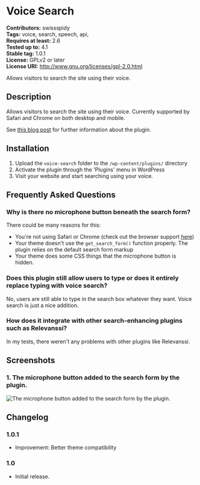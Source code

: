 # Voice Search #
**Contributors:** swissspidy  
**Tags:** voice, search, speech, api,  
**Requires at least:** 2.6  
**Tested up to:** 4.1  
**Stable tag:** 1.0.1  
**License:** GPLv2 or later  
**License URI:** http://www.gnu.org/licenses/gpl-2.0.html  

Allows visitors to search the site using their voice.

## Description ##

Allows visitors to search the site using their voice. Currently supported by Safari and Chrome on both desktop and mobile.

See [this blog post](https://spinpress.com/wordpress-web-speech-api/ "Enabling Voice Search in WordPress Using The Web Speech API") for further information about the plugin.

## Installation ##

1. Upload the `voice-search` folder to the `/wp-content/plugins/` directory
1. Activate the plugin through the 'Plugins' menu in WordPress
1. Visit your website and start searching using your voice.

## Frequently Asked Questions ##

### Why is there no microphone button beneath the search form? ###

There could be many reasons for this:

* You're not using Safari or Chrome (check out the browser support [here](http://caniuse.com/#feat=web-speech))
* Your theme doesn't use the `get_search_form()` function properly. The plugin relies on the default search form markup
* Your theme does some CSS things that the microphone button is hidden.

### Does this plugin still allow users to type or does it entirely replace typing with voice search? ###

No, users are still able to type in the search box whatever they want. Voice search is just a nice addition.

### How does it integrate with other search-enhancing plugins such as Relevanssi? ###

In my tests, there weren't any problems with other plugins like Relevanssi.

## Screenshots ##

### 1. The microphone button added to the search form by the plugin. ###
![The microphone button added to the search form by the plugin.](http://s.wordpress.org/extend/plugins/voice-search/screenshot-1.png)


## Changelog ##

### 1.0.1 ###
* Improvement: Better theme compatibility

### 1.0 ###
* Initial release.
